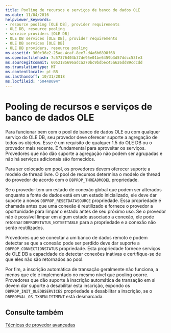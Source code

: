 ```yaml
---
title: Pooling de recursos e serviços de banco de dados OLE
ms.date: 11/04/2016
helpviewer_keywords:
- resource pooling [OLE DB], provider requirements
- OLE DB, resource pooling
- service providers [OLE DB]
- OLE DB services [OLE DB], provider requirements
- OLE DB services [OLE DB]
- OLE DB providers, resource pooling
ms.assetid: 360c36e2-25ae-4caf-8ee7-d4a6b6898f68
ms.openlocfilehash: 7c57376404b37de95e01be6459b3d57ddcc53fe3
ms.sourcegitcommit: 6052185696adca270bc9bdbec45a626dd89cdcdd
ms.translationtype: MT
ms.contentlocale: pt-BR
ms.lasthandoff: 10/31/2018
ms.locfileid: "50448094"
---
```

# <a name="ole-db-resource-pooling-and-services"></a>Pooling de recursos e serviços de banco de dados OLE

Para funcionar bem com o pool de banco de dados OLE ou com qualquer serviço do OLE DB, seu provedor deve oferecer suporte a agregação de todos os objetos. Esse é um requisito de qualquer 1.5 do OLE DB ou o provedor mais recente. É fundamental para aproveitar os serviços. Provedores que não dão suporte a agregação não podem ser agrupadas e não há serviços adicionais são fornecidos.

Para ser colocado em pool, os provedores devem oferecer suporte a modelo de thread livre. O pool de recursos determina o modelo de thread do provedor de acordo com o `DBPROP_THREADMODEL` propriedade.

Se o provedor tem um estado de conexão global que podem ser alterados enquanto a fonte de dados está em um estado inicializado, ele deve dar suporte a novos `DBPROP_RESETDATASOURCE` propriedade. Essa propriedade é chamada antes que uma conexão é reutilizado e fornece o provedor a oportunidade para limpar o estado antes de seu próximo uso. Se o provedor não é possível limpar em algum estado associado a conexão, ele pode retornar `DBPROPSTATUS_NOTSETTABLE` para a propriedade e a conexão não serão reutilizados.

Provedores que se conectar a um banco de dados remoto e podem detectar se que a conexão pode ser perdido deve dar suporte a `DBPROP_CONNECTIONSTATUS` propriedade. Esta propriedade fornece serviços de OLE DB a capacidade de detectar conexões inativas e certifique-se de que eles não são retornados ao pool.

Por fim, a inscrição automática de transação geralmente não funciona, a menos que ele é implementado no mesmo nível que pooling ocorre. Provedores que dão suporte à inscrição automática de transação em si devem dar suporte a desabilitar esta inscrição, expondo os `DBPROP_INIT_OLEDBSERVICES` propriedade e desabilitar a inscrição, se o `DBPROPVAL_OS_TXNENLISTMENT` está desmarcada.

## <a name="see-also"></a>Consulte também

[Técnicas de provedor avançadas](../../data/oledb/advanced-provider-techniques.md)